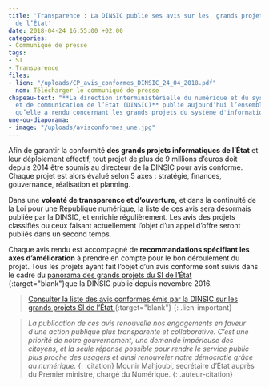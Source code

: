```yaml
---
title: 'Transparence : La DINSIC publie ses avis sur les  grands projets informatiques
  de l’État'
date: 2018-04-24 16:55:00 +02:00
categories:
- Communiqué de presse
tags:
- SI
- Transparence
files:
- lien: "/uploads/CP_avis_conformes_DINSIC_24_04_2018.pdf"
  nom: Télécharger le communiqué de presse
chapeau-text: "**La direction interministérielle du numérique et du système d’information
  et de communication de l’Etat (DINSIC)** publie aujourd’hui l’ensemble des avis
  qu’elle a rendu concernant les grands projets du système d'information de l’État. "
une-ou-diaporama:
- image: "/uploads/avisconformes_une.jpg"
---
```


Afin de garantir la conformité **des grands projets informatiques de l’État** et leur déploiement effectif, tout projet de plus de 9 millions d’euros doit depuis 2014 être soumis au directeur de la DINSIC pour avis conforme. Chaque projet est alors évalué selon 5 axes : stratégie, finances, gouvernance, réalisation et planning. 

Dans une **volonté de transparence et d‘ouverture,** et dans la continuité de la Loi pour une République numérique, la liste de ces avis sera désormais publiée par la DINSIC, et enrichie régulièrement. Les avis des projets classifiés ou ceux faisant actuellement l’objet d’un appel d’offre seront publiés dans un second temps. 

Chaque avis rendu est accompagné de **recommandations spécifiant les axes d’amélioration** à prendre en compte pour le bon déroulement du projet. Tous les projets ayant fait l’objet d’un avis conforme sont suivis dans le cadre du [panorama des grands projets du SI de l’État ](www.modernisation.gouv.fr/outils-et-methodes-pour-transformer/panorama-des-grands-projets-si-de-letat){:target="blank"}que la DINSIC publie depuis novembre 2016. 

> [Consulter la liste des avis conformes émis par la DINSIC sur les grands projets SI de l’État ](www.modernisation.gouv.fr/outils-et-methodes-pour-transformer/projets-informatiques-de-letat-avis-conformes-emis-par-la-dinsic){:target="blank"}
{: .lien-important}
 
> *La publication de ces avis renouvelle nos engagements en faveur d’une action publique plus transparente et collaborative. C’est une priorité de notre gouvernement, une demande impérieuse des citoyens, et la seule réponse possible pour rendre le service public plus proche des usagers et ainsi renouveler notre démocratie grâce au numérique.*
{: .citation}
> Mounir Mahjoubi, secrétaire d’Etat auprès du Premier ministre, chargé du Numérique. 
{: .auteur-citation}
